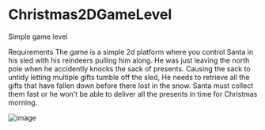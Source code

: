 # Christmas2DGameLevel

Simple game level

Requirements
The game is a simple 2d platform where you control Santa in his sled with his reindeers pulling him along. 
He was just leaving the north pole when he accidently knocks the sack of presents. 
Causing the sack to untidy letting multiple gifts tumble off the sled, He needs to retrieve all the gifts that have fallen down before there lost in the snow. 
Santa must collect them fast or he won’t be able to deliver all the presents in time for Christmas morning. 




![image](https://github.com/Bubbles76/Christmas2DGameLevel/assets/81381376/d99d0afb-3a9c-4047-8d12-d19a252ffb13)
